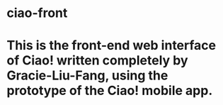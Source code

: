 # ciao-front

# This is the front-end web interface of Ciao! written completely by Gracie-Liu-Fang, using the prototype of the Ciao! mobile app.
